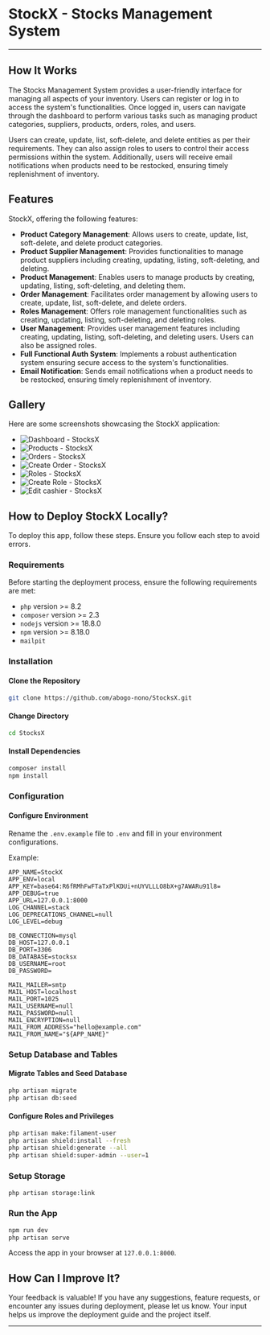 # StockX - Stocks Management System

---

## How It Works

The Stocks Management System provides a user-friendly interface for managing all aspects of your inventory. Users can register or log in to access the system's functionalities. Once logged in, users can navigate through the dashboard to perform various tasks such as managing product categories, suppliers, products, orders, roles, and users.

Users can create, update, list, soft-delete, and delete entities as per their requirements. They can also assign roles to users to control their access permissions within the system. Additionally, users will receive email notifications when products need to be restocked, ensuring timely replenishment of inventory.

## Features

StockX, offering the following features:

- **Product Category Management**: Allows users to create, update, list, soft-delete, and delete product categories.
- **Product Supplier Management**: Provides functionalities to manage product suppliers including creating, updating, listing, soft-deleting, and deleting.
- **Product Management**: Enables users to manage products by creating, updating, listing, soft-deleting, and deleting them.
- **Order Management**: Facilitates order management by allowing users to create, update, list, soft-delete, and delete orders.
- **Roles Management**: Offers role management functionalities such as creating, updating, listing, soft-deleting, and deleting roles.
- **User Management**: Provides user management features including creating, updating, listing, soft-deleting, and deleting users. Users can also be assigned roles.
- **Full Functional Auth System**: Implements a robust authentication system ensuring secure access to the system's functionalities.
- **Email Notification**: Sends email notifications when a product needs to be restocked, ensuring timely replenishment of inventory.

## Gallery

Here are some screenshots showcasing the StockX application:

- <img src="./screenshots/Screenshot 2024-04-12 at 14-03-26 Dashboard - StocksX.png" alt="Dashboard - StocksX">
- <img src="./screenshots/Screenshot 2024-04-12 at 14-04-41 Products - StocksX.png" alt="Products - StocksX">
- <img src="./screenshots/Screenshot 2024-04-12 at 14-05-06 Orders - StocksX.png" alt="Orders - StocksX">
- <img src="./screenshots/Screenshot 2024-04-12 at 14-05-36 Create Order - StocksX.png" alt="Create Order - StocksX">
- <img src="./screenshots/Screenshot 2024-04-12 at 14-06-02 Roles - StocksX.png" alt="Roles - StocksX">
- <img src="./screenshots/Screenshot 2024-04-12 at 14-06-12 Create Role - StocksX.png" alt="Create Role - StocksX">
- <img src="./screenshots/Screenshot 2024-04-12 at 14-06-31 Edit cashier - StocksX.png" alt="Edit cashier - StocksX">

## How to Deploy StockX Locally?

To deploy this app, follow these steps. Ensure you follow each step to avoid errors.

### Requirements

Before starting the deployment process, ensure the following requirements are met:

- `php` version >= 8.2
- `composer` version >= 2.3
- `nodejs` version >= 18.8.0
- `npm` version >= 8.18.0
- `mailpit`

### Installation

#### Clone the Repository

```bash
git clone https://github.com/abogo-nono/StocksX.git
```

#### Change Directory

```bash
cd StocksX
```

#### Install Dependencies

```bash
composer install
npm install
```

### Configuration

#### Configure Environment

Rename the `.env.example` file to `.env` and fill in your environment configurations.

Example:

```dotenv
APP_NAME=StockX
APP_ENV=local
APP_KEY=base64:R6fRMhFwFTaTxPlKDUi+nUYVLLLO8bX+g7AWARu91l8=
APP_DEBUG=true
APP_URL=127.0.0.1:8000
LOG_CHANNEL=stack
LOG_DEPRECATIONS_CHANNEL=null
LOG_LEVEL=debug

DB_CONNECTION=mysql
DB_HOST=127.0.0.1
DB_PORT=3306
DB_DATABASE=stocksx
DB_USERNAME=root
DB_PASSWORD=

MAIL_MAILER=smtp
MAIL_HOST=localhost
MAIL_PORT=1025
MAIL_USERNAME=null
MAIL_PASSWORD=null
MAIL_ENCRYPTION=null
MAIL_FROM_ADDRESS="hello@example.com"
MAIL_FROM_NAME="${APP_NAME}"
```

### Setup Database and Tables

#### Migrate Tables and Seed Database

```bash
php artisan migrate
php artisan db:seed
```

#### Configure Roles and Privileges

```bash
php artisan make:filament-user
php artisan shield:install --fresh
php artisan shield:generate --all
php artisan shield:super-admin --user=1
```

### Setup Storage

```bash
php artisan storage:link
```

### Run the App

```bash
npm run dev
php artisan serve
```

Access the app in your browser at `127.0.0.1:8000`.

## How Can I Improve It?

Your feedback is valuable! If you have any suggestions, feature requests, or encounter any issues during deployment, please let us know. Your input helps us improve the deployment guide and the project itself.

---
